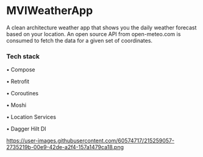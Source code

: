 # MVIWeatherApp
A clean architecture weather app that shows you the daily weather forecast based on your location. An open source API from open-meteo.com is consumed to fetch the data for a given set of coordinates.

### Tech stack

• Compose

• Retrofit

• Coroutines

• Moshi

• Location Services

• Dagger Hilt DI

https://user-images.githubusercontent.com/60574717/215259057-2735219b-00e9-42de-a2f4-157a1479ca18.png
